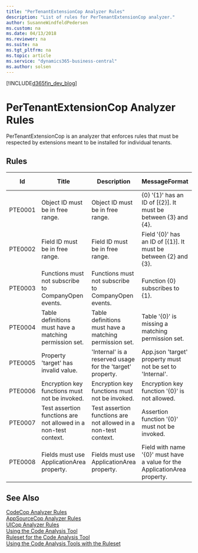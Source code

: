```yaml
---
title: "PerTenantExtensionCop Analyzer Rules"
description: "List of rules for PerTenantExtensionCop analyzer."
author: SusanneWindfeldPedersen
ms.custom: na
ms.date: 04/13/2018
ms.reviewer: na
ms.suite: na
ms.tgt_pltfrm: na
ms.topic: article
ms.service: "dynamics365-business-central"
ms.author: solsen
---
```


[!INCLUDE[d365fin_dev_blog](includes/d365fin_dev_blog.md)]

# PerTenantExtensionCop Analyzer Rules 
PerTenantExtensionCop is an analyzer that enforces rules that must be respected by extensions meant to be installed for individual tenants.

## Rules 

|Id|Title|Description|MessageFormat|Category|Default Severity|IsEnabledbyDefault|
|--|-----|-----------|-------------|--------|----------------|------------------|
|PTE0001|Object ID must be in free range.|Object ID must be in free range.|{0} '{1}' has an ID of [{2}]. It must be between {3} and {4}.|ObjectValidation|Error|true|
|PTE0002|Field ID must be in free range.|Field ID must be in free range.|Field '{0}' has an ID of [{1}]. It must be between {2} and {3}.|ObjectValidation|Error|true|
|PTE0003|Functions must not subscribe to CompanyOpen events.|Functions must not subscribe to CompanyOpen events.|Function {0} subscribes to {1}.|ObjectValidation|Error|true|
|PTE0004|Table definitions must have a matching permission set.|Table definitions must have a matching permission set.|Table '{0}' is missing a matching permission set.|ObjectValidation|Error|true|
|PTE0005|Property 'target' has invalid value.|'Internal' is a reserved usage for the 'target' property.|App.json 'target' property must not be set to 'Internal'.|PackageValidation|Error|true|
|PTE0006|Encryption key functions must not be invoked.|Encryption key functions must not be invoked.|Encryption key function '{0}' is not allowed.|PackageValidation|Error|true|
|PTE0007|Test assertion functions are not allowed in a non-test context.|Test assertion functions are not allowed in a non-test context.|Assertion function '{0}' must not be invoked.|PackageValidation|Error|true|
|PTE0008|Fields must use ApplicationArea property.|Fields must use ApplicationArea property.|Field with name '{0}' must have a value for the ApplicationArea property.|PackageValidation|Error|true|


## See Also 
[CodeCop Analyzer Rules](devenv-codeanalyzer-codecop-rules.md)   
[AppSourceCop Analyzer Rules](devenv-codeanalyzer-appsourcecop-rules.md)   
[UICop Analyzer Rules](devenv-codeanalyzer-uicop-rules.md)  
[Using the Code Analysis Tool](devenv-using-code-analysis-tool.md)  
[Ruleset for the Code Analysis Tool](devenv-rule-set-syntax-for-code-analysis-tools.md)  
[Using the Code Analysis Tools with the Ruleset](devenv-using-code-analysis-tool-with-rule-set.md)